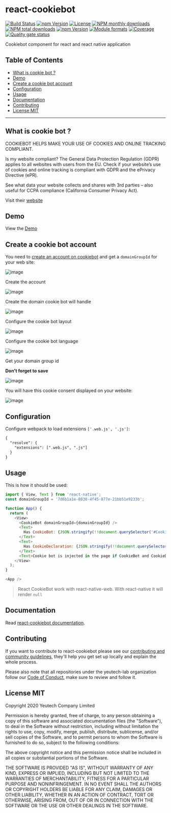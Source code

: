 # react-cookiebot

[![Build Status](https://travis-ci.org/yeutech-lab/react-cookiebot.svg?branch=master)](https://travis-ci.org/yeutech-lab/react-cookiebot)
[![npm Version](https://img.shields.io/npm/v/react-cookiebot.svg?style=flat)](https://www.npmjs.com/package/react-cookiebot)
[![License](https://img.shields.io/npm/l/react-cookiebot.svg?style=flat)](https://www.npmjs.com/package/react-cookiebot)
[![NPM monthly downloads](https://img.shields.io/npm/dm/react-cookiebot.svg?style=flat)](https://npmjs.org/package/react-cookiebot)
[![NPM total downloads](https://img.shields.io/npm/dt/react-cookiebot.svg?style=flat)](https://npmjs.org/package/react-cookiebot)
[![npm Version](https://img.shields.io/node/v/react-cookiebot.svg?style=flat)](https://www.npmjs.com/package/react-cookiebot)
[![Module formats](https://img.shields.io/badge/module%20formats-umd%2C%20cjs%2C%20esm-green.svg?style=flat)](https://www.npmjs.com/package/react-cookiebot)
[![Coverage](https://sonarcloud.io/api/project_badges/measure?project=com.github.yeutech-lab.react-cookiebot&metric=coverage)](https://sonarcloud.io/dashboard?id=com.github.yeutech-lab.react-cookiebot) [![Quality gate status](https://sonarcloud.io/api/project_badges/measure?project=com.github.yeutech-lab.react-cookiebot&metric=alert_status)](https://sonarcloud.io/dashboard?id=com.github.yeutech-lab.react-cookiebot)


Cookiebot component for react and react native application


## Table of Contents

  - [What is cookie bot ?](#what-is-cookie-bot)
  - [Demo](#demo)
  - [Create a cookie bot account](#create-a-cookie-bot-account)
  - [Configuration](#configuration)
  - [Usage](#usage)
  - [Documentation](#documentation)
  - [Contributing](#contributing)
  - [License MIT](#license-mit)

---

## What is cookie bot ?

COOKIEBOT HELPS MAKE YOUR USE OF COOKIES AND ONLINE TRACKING COMPLIANT.

Is my website compliant?
The General Data Protection Regulation (GDPR) applies to all websites with users from the EU. Check if your website’s use of cookies and online tracking is compliant with GDPR and the ePrivacy Directive (ePR). 

See what data your website collects and shares with 3rd parties – also useful for CCPA compliance (California Consumer Privacy Act).

Visit their [website](https://www.cookiebot.com)

## Demo

View the [Demo](https://yeutech-lab.github.io/react-cookiebot/)

## Create a cookie bot account

You need to [create an account on cookiebot](https://manage.cookiebot.com/en/signup) and get a `domainGroupId` for your web site:

![image](https://user-images.githubusercontent.com/1866564/74326665-5fd25900-4dbd-11ea-9696-a2abba52303e.png)

Create the account

![image](https://user-images.githubusercontent.com/1866564/74326086-61e7e800-4dbc-11ea-9be3-76a202eba653.png)

Create the domain cookie bot will handle

![image](https://user-images.githubusercontent.com/1866564/74326127-74fab800-4dbc-11ea-90ef-70999a53871b.png)

Configure the cookie bot layout

![image](https://user-images.githubusercontent.com/1866564/74326185-8cd23c00-4dbc-11ea-9078-1261350298b3.png)

Configure the cookie bot language

![image](https://user-images.githubusercontent.com/1866564/74326219-99569480-4dbc-11ea-9d32-43a226f15e3f.png)

Get your domain group id

**Don't forget to save**

![image](https://user-images.githubusercontent.com/1866564/74326590-403b3080-4dbd-11ea-962d-4db803a80c69.png)

You will have this cookie consent displayed on your website:

![image](https://user-images.githubusercontent.com/1866564/74326715-77114680-4dbd-11ea-8f4e-2ae2a4cd894e.png)

## Configuration

Configure webpack to load extensions `['.web.js', '.js']`:

```diff
{
  "resolve": {
    "extensions": [".web.js", ".js"]
  }
}
```

## Usage

This is how it should be used:

```js
import { View, Text } from 'react-native';
const domainGroupId = '7d6b1a1e-8030-4f45-877e-21bb51e9233b';

function App() {
  return (
    <View>
      <CookieBot domainGroupId={domainGroupId} />
      <Text>
        Has CookieBot: {JSON.stringify(!!document.querySelector('#CookieBot'))}
      </Text>
      <Text>
        Has CookieDeclaration: {JSON.stringify(!!document.querySelector('#CookieDeclaration'))}
      </Text>
      <Text>Cookie bot is injected in the page if CookieBot and CookieDeclaration are both true!</Text>
    </View>
  );
}

<App />
```

> React CookieBot work with react-native-web. With react-native it will render `null`

## Documentation

Read [react-cookiebot documentation](https://yeutech-lab.github.io/react-cookiebot).

## Contributing

If you want to contribute to react-cookiebot please see our [contributing and community guidelines](https://github.com/yeutech-lab/react-cookiebot/blob/master/.github/CONTRIBUTING.md), they\'ll help you get set up locally and explain the whole process.

Please also note that all repositories under the yeutech-lab organization follow our [Code of Conduct](https://github.com/yeutech-lab/react-cookiebot/blob/master/CODE_OF_CONDUCT.md), make sure to review and follow it.

## License MIT

Copyright 2020 Yeutech Company Limited

Permission is hereby granted, free of charge, to any person obtaining a copy of this software and associated documentation files (the "Software"), to deal in the Software without restriction, including without limitation the rights to use, copy, modify, merge, publish, distribute, sublicense, and/or sell copies of the Software, and to permit persons to whom the Software is furnished to do so, subject to the following conditions:

The above copyright notice and this permission notice shall be included in all copies or substantial portions of the Software.

THE SOFTWARE IS PROVIDED "AS IS", WITHOUT WARRANTY OF ANY KIND, EXPRESS OR IMPLIED, INCLUDING BUT NOT LIMITED TO THE WARRANTIES OF MERCHANTABILITY, FITNESS FOR A PARTICULAR PURPOSE AND NONINFRINGEMENT. IN NO EVENT SHALL THE AUTHORS OR COPYRIGHT HOLDERS BE LIABLE FOR ANY CLAIM, DAMAGES OR OTHER LIABILITY, WHETHER IN AN ACTION OF CONTRACT, TORT OR OTHERWISE, ARISING FROM, OUT OF OR IN CONNECTION WITH THE SOFTWARE OR THE USE OR OTHER DEALINGS IN THE SOFTWARE.

